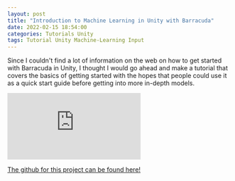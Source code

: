 ```yaml
---
layout: post
title: "Introduction to Machine Learning in Unity with Barracuda"
date: 2022-02-15 18:54:00
categories: Tutorials Unity
tags: Tutorial Unity Machine-Learning Input
---
```


Since I couldn't find a lot of information on the web on how to get started with Barracuda in Unity, I thought I would go ahead and make a tutorial that covers the basics of getting started with the hopes that people could use it as a quick start guide before getting into more in-depth models.

<div class="fluidMedia">
  <iframe src="https://www.youtube.com/embed/ggmArUbRvC4" frameborder="0" allowfullscreen></iframe>
</div>

[The github for this project can be found here!](https://github.com/tapiralec/UnityInferenceTutorial)
